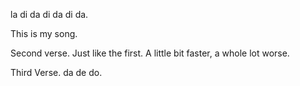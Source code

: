 la di da di da di da. 

This is my song.

Second verse.  Just like the first.  A little bit faster, a whole lot worse.

Third Verse. da de do.
